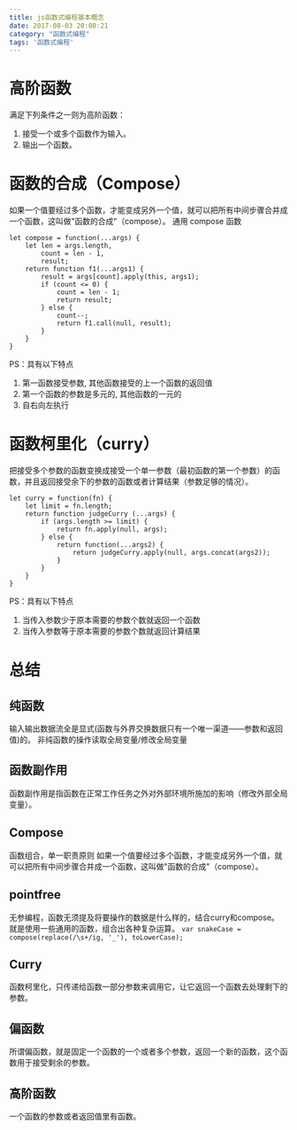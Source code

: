 ```yaml
---
title: js函数式编程基本概念
date: 2017-08-03 20:00:21
category: "函数式编程"
tags: '函数式编程'
---
```

#	高阶函数
满足下列条件之一则为高阶函数：
1.	接受一个或多个函数作为输入。
2.	输出一个函数。

#	函数的合成（Compose）
如果一个值要经过多个函数，才能变成另外一个值，就可以把所有中间步骤合并成一个函数，这叫做"函数的合成"（compose）。
通用 compose 函数
```
let compose = function(...args) {
	let len = args.length,
		count = len - 1,
		result;
	return function f1(...args1) {
		result = args[count].apply(this, args1);
		if (count <= 0) {
			count = len - 1;
			return result;
		} else {
			count--;
			return f1.call(null, result);
		}
	}
}
```
PS：具有以下特点
1.	第一函数接受参数, 其他函数接受的上一个函数的返回值
2.	第一个函数的参数是多元的, 其他函数的一元的
3.	自右向左执行

#	函数柯里化（curry）
把接受多个参数的函数变换成接受一个单一参数（最初函数的第一个参数）的函数，并且返回接受余下的参数的函数或者计算结果（参数足够的情况）。
```
let curry = function(fn) {
	let limit = fn.length;
	return function judgeCurry (...args) {
		if (args.length >= limit) {
			return fn.apply(null, args);
		} else {
			return function(...args2) {
				return judgeCurry.apply(null, args.concat(args2));                                     
			}
		}
	}
}
```
PS：具有以下特点
1.	当传入参数少于原本需要的参数个数就返回一个函数
2.	当传入参数等于原本需要的参数个数就返回计算结果

#	总结
##	纯函数
输入输出数据流全是显式(函数与外界交换数据只有一个唯一渠道——参数和返回值)的。
非纯函数的操作读取全局变量/修改全局变量
##	函数副作用
函数副作用是指函数在正常工作任务之外对外部环境所施加的影响（修改外部全局变量）。
##	Compose
函数组合，单一职责原则
如果一个值要经过多个函数，才能变成另外一个值，就可以把所有中间步骤合并成一个函数，这叫做"函数的合成"（compose）。
##	pointfree
无参编程，函数无须提及将要操作的数据是什么样的，结合curry和compose。
就是使用一些通用的函数，组合出各种复杂运算。
`var snakeCase = compose(replace(/\s+/ig, '_'), toLowerCase);`
##	Curry
函数柯里化，只传递给函数一部分参数来调用它，让它返回一个函数去处理剩下的参数。
##	偏函数
所谓偏函数，就是固定一个函数的一个或者多个参数，返回一个新的函数，这个函数用于接受剩余的参数。
##	高阶函数
一个函数的参数或者返回值里有函数。







